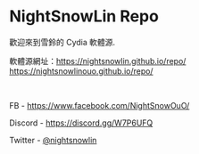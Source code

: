 # NightSnowLin Repo
歡迎來到雪鈴的 Cydia 軟體源.

軟體源網址：https://nightsnowlin.github.io/repo/
https://nightsnowlinouo.github.io/repo/

&nbsp;

FB - https://www.facebook.com/NightSnowOuO/

Discord - https://discord.gg/W7P6UFQ

Twitter - [@nightsnowlin](https://twitter.com/nightsnowlin)
